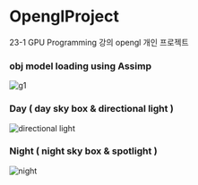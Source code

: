 # OpenglProject
23-1 GPU Programming 강의 opengl 개인 프로젝트

### obj model loading using Assimp
![g1](https://github.com/SIM-GYUBIN/c-1/assets/89975936/64cfecad-d95d-4574-bf7e-083dc2732121)

### Day ( day sky box & directional light )
![directional light](https://github.com/SIM-GYUBIN/c-1/assets/89975936/c47fd9a5-2719-4302-83c9-5d5379232478)

### Night ( night sky box & spotlight )
![night](https://github.com/SIM-GYUBIN/c-1/assets/89975936/2eb51d16-5e6f-4ec2-913e-7d1760efc6ba)
